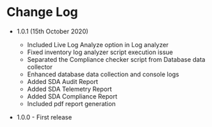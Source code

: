 # Change Log

 - 1.0.1 (15th October 2020)
    - Included Live Log Analyze option in Log analyzer
    - Fixed inventory log analyzer script execution issue
    - Separated the Compliance checker script from Database data collector
    - Enhanced database data collection and console logs
    - Added SDA Audit Report
    - Added SDA Telemetry Report
    - Added SDA Compliance Report
    - Included pdf report generation
    
      
- 1.0.0 - First release 